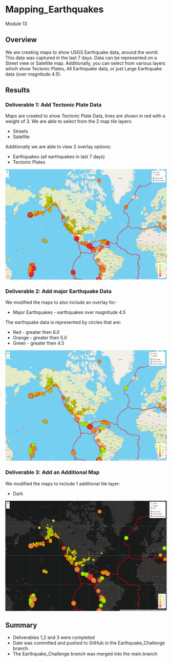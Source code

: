 # Mapping_Earthquakes
Module 13

## Overview
We are creating maps to show USGS Earthquake data, around the world.  This data was captured in the last 7 days.  Data can be represented on a Street view or Satellite map.  Additionally, you can select from various layers which show Tectonic Plates, All Earthquake data, or just Large Earthquake data (over magnitude 4.5).

## Results
### Deliverable 1:  Add Tectonic Plate Data
Maps are created to show Tectonic Plate Data, lines are shown in red with a weight of 3.  We are able to select from the 2 map tile layers:
- Streets
- Satellite

Additionally we are able to view 2 overlay options:
- Earthquakes (all earthquakes in last 7 days)
- Tectonic Plates

![del1 image](https://github.com/ckbauman/Mapping_Earthquakes/blob/main/images/Del1.png)

### Deliverable 2: Add major Earthquake Data
We modified the maps to also include an overlay for:
- Major Earthquakes - earthquakes over magnitude 4.5

The earthquake data is represented by circles that are:
- Red - greater then 6.0
- Orange - greater then 5.0
- Green - greater then 4.5

![del2 image](https://github.com/ckbauman/Mapping_Earthquakes/blob/main/images/Del2.png)

### Deliverable 3: Add an Additional Map
We modified the maps to include 1 additional tile layer:
- Dark

![del3 image](https://github.com/ckbauman/Mapping_Earthquakes/blob/main/images/Del3.png)

## Summary
- Deliverables 1,2 and 3 were completed
- Date was committed and pushed to GitHub in the Earthquake_Challenge branch.
- The Earthquake_Challenge branch was merged into the main branch
